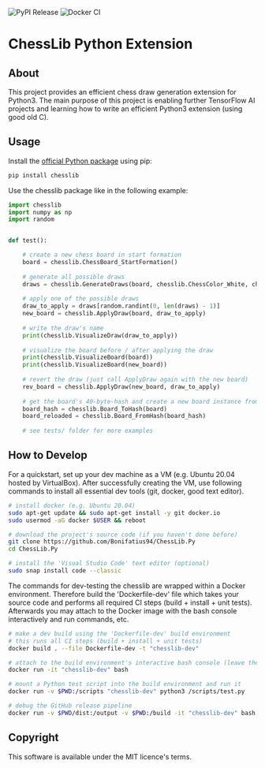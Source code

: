 ![PyPI Release](https://github.com/Bonifatius94/ChessLib.Py/workflows/PyPi%20Release/badge.svg)
![Docker CI](https://github.com/Bonifatius94/ChessLib.Py/workflows/Docker%20CI/badge.svg)

# ChessLib Python Extension

## About
This project provides an efficient chess draw generation extension for Python3.
The main purpose of this project is enabling further TensorFlow AI projects and learning 
how to write an efficient Python3 extension (using good old C).

## Usage
Install the [official Python package](https://pypi.org/project/chesslib/) using pip:
```sh
pip install chesslib
```

Use the chesslib package like in the following example:
```py
import chesslib
import numpy as np
import random


def test():

    # create a new chess board in start formation
    board = chesslib.ChessBoard_StartFormation()
    
    # generate all possible draws
    draws = chesslib.GenerateDraws(board, chesslib.ChessColor_White, chesslib.ChessDraw_Null, True)
    
    # apply one of the possible draws
    draw_to_apply = draws[random.randint(0, len(draws) - 1)]
    new_board = chesslib.ApplyDraw(board, draw_to_apply)
    
    # write the draw's name
    print(chesslib.VisualizeDraw(draw_to_apply))
    
    # visualize the board before / after applying the draw
    print(chesslib.VisualizeBoard(board))
    print(chesslib.VisualizeBoard(new_board))
    
    # revert the draw (just call ApplyDraw again with the new board)
    rev_board = chesslib.ApplyDraw(new_board, draw_to_apply)
    
    # get the board's 40-byte-hash and create a new board instance from the hash
    board_hash = chesslib.Board_ToHash(board)
    board_reloaded = chesslib.Board_FromHash(board_hash)
    
    # see tests/ folder for more examples
```

## How to Develop

For a quickstart, set up your dev machine as a VM (e.g. Ubuntu 20.04 hosted by VirtualBox). After 
successfully creating the VM, use following commands to install all essential dev tools (git, 
docker, good text editor).

```sh
# install docker (e.g. Ubuntu 20.04)
sudo apt-get update && sudo apt-get install -y git docker.io
sudo usermod -aG docker $USER && reboot

# download the project's source code (if you haven't done before)
git clone https://github.com/Bonifatius94/ChessLib.Py
cd ChessLib.Py

# install the 'Visual Studio Code' text editor (optional)
sudo snap install code --classic
```

The commands for dev-testing the chesslib are wrapped within a Docker environment.
Therefore build the 'Dockerfile-dev' file which takes your source code and performs 
all required CI steps (build + install + unit tests). Afterwards you may attach to the 
Docker image with the bash console interactively and run commands, etc.

```sh
# make a dev build using the 'Dockerfile-dev' build environment
# this runs all CI steps (build + install + unit tests)
docker build . --file Dockerfile-dev -t "chesslib-dev"

# attach to the build environment's interactive bash console (leave the session with 'exit')
docker run -it "chesslib-dev" bash

# mount a Python test script into the build environment and run it
docker run -v $PWD:/scripts "chesslib-dev" python3 /scripts/test.py

# debug the GitHub release pipeline
docker run -v $PWD/dist:/output -v $PWD:/build -it "chesslib-dev" bash
```

## Copyright
This software is available under the MIT licence's terms.

